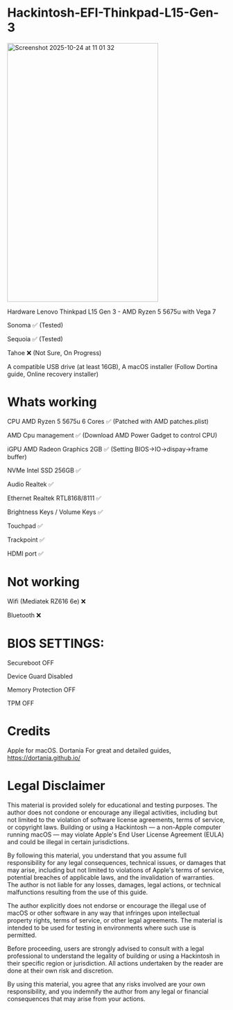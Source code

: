 # Hackintosh-EFI-Thinkpad-L15-Gen-3

<img width="348" height="597" alt="Screenshot 2025-10-24 at 11 01 32" src="https://github.com/user-attachments/assets/5317e1db-8ff1-428a-b7a2-dcae8cd2107f" />

Hardware Lenovo Thinkpad L15 Gen 3 - AMD Ryzen 5 5675u  with Vega 7


Sonoma  ✅ (Tested)

Sequoia ✅ (Tested)

Tahoe ❌ (Not Sure, On Progress)

A compatible USB drive (at least 16GB),
A macOS installer (Follow Dortina guide, Online recovery installer)

# Whats working

CPU AMD Ryzen 5 5675u 6 Cores ✅ (Patched with AMD patches.plist)

AMD Cpu management ✅ (Download AMD Power Gadget to control CPU)

iGPU AMD Radeon Graphics 2GB ✅ (Setting BIOS->IO->dispay->frame buffer)

NVMe Intel SSD 256GB ✅

Audio Realtek ✅

Ethernet Realtek RTL8168/8111 ✅

Brightness Keys / Volume Keys ✅

Touchpad ✅

Trackpoint ✅

HDMI port ✅


# Not working

Wifi (Mediatek RZ616 6e) ❌

Bluetooth ❌

# BIOS SETTINGS:

Secureboot OFF

Device Guard Disabled

Memory Protection OFF

TPM OFF

# Credits

Apple for macOS.
Dortania For great and detailed guides, https://dortania.github.io/

# Legal Disclaimer

This material is provided solely for educational and testing purposes. The author does not condone or encourage any illegal activities, including but not limited to the violation of software license agreements, terms of service, or copyright laws. Building or using a Hackintosh — a non-Apple computer running macOS — may violate Apple's End User License Agreement (EULA) and could be illegal in certain jurisdictions.

By following this material, you understand that you assume full responsibility for any legal consequences, technical issues, or damages that may arise, including but not limited to violations of Apple's terms of service, potential breaches of applicable laws, and the invalidation of warranties. The author is not liable for any losses, damages, legal actions, or technical malfunctions resulting from the use of this guide.

The author explicitly does not endorse or encourage the illegal use of macOS or other software in any way that infringes upon intellectual property rights, terms of service, or other legal agreements. The material is intended to be used for testing in environments where such use is permitted.

Before proceeding, users are strongly advised to consult with a legal professional to understand the legality of building or using a Hackintosh in their specific region or jurisdiction. All actions undertaken by the reader are done at their own risk and discretion.

By using this material, you agree that any risks involved are your own responsibility, and you indemnify the author from any legal or financial consequences that may arise from your actions.

